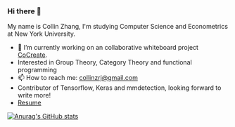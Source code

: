 ### Hi there 👋

My name is Collin Zhang, I'm studying Computer Science and Econometrics at New York University. 

- 🔭 I’m currently working on an collaborative whiteboard project [CoCreate](https://apps.apple.com/app/cocreate-draw-together/id1548911886).
- Interested in Group Theory, Category Theory and functional programming
- 📫 How to reach me: collinzrj@gmail.com
- Contributor of Tensorflow, Keras and mmdetection, looking forward to write more!
- [Resume](https://github.com/collinzrj/GitResume/blob/master/resume.pdf)

[![Anurag's GitHub stats](https://github-readme-stats.vercel.app/api?username=collinzrj)](https://github.com/anuraghazra/github-readme-stats)
